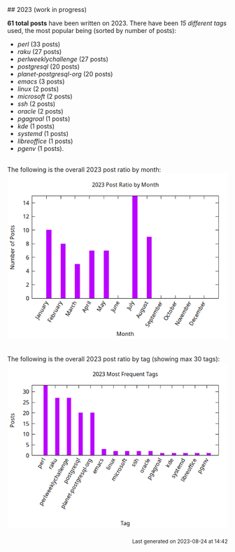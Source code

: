 <a name="2023" />
## 2023 (work in progress)

**61 total posts** have been written on 2023.
There have been *15 different tags* used, the most
popular being (sorted by number of posts):
 
- *perl* (33 posts)  
- *raku* (27 posts)  
- *perlweeklychallenge* (27 posts)  
- *postgresql* (20 posts)  
- *planet-postgresql-org* (20 posts)  
- *emacs* (3 posts)  
- *linux* (2 posts)  
- *microsoft* (2 posts)  
- *ssh* (2 posts)  
- *oracle* (2 posts)  
- *pgagroal* (1 posts)  
- *kde* (1 posts)  
- *systemd* (1 posts)  
- *libreoffice* (1 posts)  
- *pgenv* (1 posts).<br/>
<br/>
The following is the overall 2023 post ratio by month:
<br/>
    <center>
      <img src="/images/stats/2023-months.png" alt="2023 post ratio per month" />
    </center>
<br/>

<br/>
The following is the overall 2023 post ratio by tag (showing max 30 tags):
<br/>
  <center>
    <img src="/images/stats/2023-tags.png" alt="2023 post ratio per tag" />
  </center>
<br/>

<div align="right">
<small>
Last generated on 2023-08-24 at 14:42
</small>
</div>

<br/>
